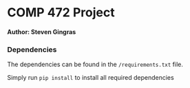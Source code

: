 # COMP 472 Project

#### Author: Steven Gingras

### Dependencies
The dependencies can be found in the `/requirements.txt` file.

Simply run `pip install` to install all required dependencies
